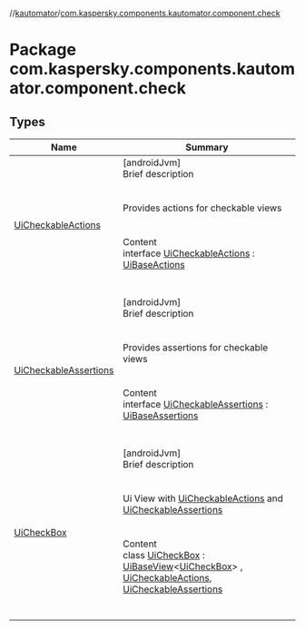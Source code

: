 //[kautomator](../index.md)/[com.kaspersky.components.kautomator.component.check](index.md)



# Package com.kaspersky.components.kautomator.component.check  


## Types  
  
|  Name|  Summary| 
|---|---|
| [UiCheckableActions](-ui-checkable-actions/index.md)| [androidJvm]  <br>Brief description  <br><br><br>Provides actions for checkable views<br><br>  <br>Content  <br>interface [UiCheckableActions](-ui-checkable-actions/index.md) : [UiBaseActions](../com.kaspersky.components.kautomator.component.common.actions/-ui-base-actions/index.md)  <br><br><br>
| [UiCheckableAssertions](-ui-checkable-assertions/index.md)| [androidJvm]  <br>Brief description  <br><br><br>Provides assertions for checkable views<br><br>  <br>Content  <br>interface [UiCheckableAssertions](-ui-checkable-assertions/index.md) : [UiBaseAssertions](../com.kaspersky.components.kautomator.component.common.assertions/-ui-base-assertions/index.md)  <br><br><br>
| [UiCheckBox](-ui-check-box/index.md)| [androidJvm]  <br>Brief description  <br><br><br>Ui View with [UiCheckableActions](-ui-checkable-actions/index.md) and [UiCheckableAssertions](-ui-checkable-assertions/index.md)<br><br>  <br>Content  <br>class [UiCheckBox](-ui-check-box/index.md) : [UiBaseView](../com.kaspersky.components.kautomator.component.common.views/-ui-base-view/index.md)<[UiCheckBox](-ui-check-box/index.md)> , [UiCheckableActions](-ui-checkable-actions/index.md), [UiCheckableAssertions](-ui-checkable-assertions/index.md)  <br><br><br>

